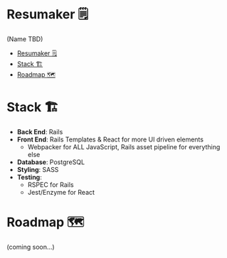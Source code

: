 # Resumaker 🗒️

(Name TBD)

- [Resumaker 🗒️](#resumaker-%F0%9F%97%92%EF%B8%8F)
- [Stack 🏗️](#stack-%F0%9F%8F%97%EF%B8%8F)
- [Roadmap 🗺️](#roadmap-%F0%9F%97%BA%EF%B8%8F)

# Stack 🏗️

- **Back End**: Rails
- **Front End**: Rails Templates & React for more UI driven elements
  - Webpacker for ALL JavaScript, Rails asset pipeline for everything else
- **Database**: PostgreSQL
- **Styling**: SASS
- **Testing**:
  - RSPEC for Rails
  - Jest/Enzyme for React

# Roadmap 🗺️

(coming soon...)
